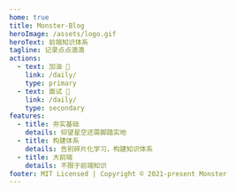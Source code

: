 ```yaml
---
home: true
title: Monster-Blog
heroImage: /assets/logo.gif
heroText: 前端知识体系
tagline: 记录点点滴滴
actions:
  - text: 加油 👊
    link: /daily/
    type: primary
  - text: 面试 👊
    link: /daily/
    type: secondary
features:
  - title: 夯实基础
    details: 仰望星空还需脚踏实地
  - title: 构建体系
    details: 告别碎片化学习，构建知识体系
  - title: 大前端
    details: 不限于前端知识
footer: MIT Licensed | Copyright © 2021-present Monster
---
```

